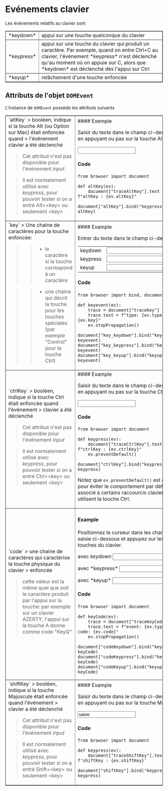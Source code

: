 Evénements clavier
==================

Les événements relatifs au clavier sont

<table cellpadding=3 border=1>

<tr>
<td>*keydown*</td><td>appui sur une touche quelconque du clavier</td>
</tr>

<tr><td>*keypress*</td><td>appui sur une touche du clavier qui produit un
caractère. Par exemple, quand on entre Ctrl+C au clavier, l'événement
*keypress* n'est déclenché qu'au moment où on appuie sur C, alors que
*keydown* est déclenché dès l'appui sur Ctrl
</td>
</tr>

<tr><td>*keyup*</td><td>relâchement d'une touche enfoncée</td></tr>

</table>

Attributs de l'objet `DOMEvent`
-------------------------------

L'instance de `DOMEvent` possède les attributs suivants

<table border=1 cellpadding=5>

<tr>
<td>
`altKey`
> booléen, indique si la touche Alt (ou Option sur Mac) était enfoncée quand
> l'événement clavier a été déclenché

> Cet attribut n'est pas disponible pour l'événement *input*

> Il est normalement utilisé avec *keypress*, pour pouvoir tester si on a
> entré Alt+&lt;key&gt; ou seulement &lt;key&gt;
</td>
<td>
#### Exemple

Saisir du texte dans le champ ci-dessous, en appuyant ou pas sur la touche Alt

<p><input id="altKey" autocomplete="off">&nbsp;<span id="traceAltKey">&nbsp;</span>

#### Code

```exec_on_load
from browser import document

def altKey(ev):
    document["traceAltKey"].text = f"altKey : {ev.altKey}"

document["altKey"].bind("keypress", altKey)
```
</td>
</tr>

<tr>
<td>
`key`
> Une chaine de caractères pour la touche enfoncée:

>> - le caractère si la touche correspond à un caractère

>> - une chaine qui décrit la touche pour les touches spéciales (par exemple
>>   "Control" pour la touche Ctrl)

</td>
<td>
#### Example

Entrer du texte dans le champ ci-dessous

<table>
<tr>
<td>keydown</td>
<td><input id="key_keydown" autocomplete="off"></td>
<td rowspan="3"><span id="traceKey">&nbsp;</span></td>
</tr>
<tr>
<td>keypress</td>
<td><input id="key_keypress" autocomplete="off"></td>
</tr>
<tr>
<td>keyup</td>
<td><input id="key_keyup" autocomplete="off"></td>
</tr>
</table>

#### Code

```exec_on_load
from browser import bind, document

def keyevent(ev):
    trace = document["traceKey"]
    trace.text = f"type: {ev.type}, key: {ev.key}"
    ev.stopPropagation()

document["key_keydown"].bind("keydown", keyevent)
document["key_keypress"].bind("keypress", keyevent)
document["key_keyup"].bind("keyup", keyevent)
```
</td>

<tr>
<td>
`ctrlKey`
> booléen, indique si la touche Ctrl était enfoncée quand l'événement
> clavier a été déclenché

> Cet attribut n'est pas disponible pour l'événement *input*

> Il est normalement utilisé avec *keypress*, pour pouvoir tester si on a
> entré Ctrl+&lt;key&gt; ou seulement &lt;key&gt;
</td>
<td>
#### Example

Saisir du texte dans le champ ci-dessous, en appuyant ou pas sur la touche Ctrl

<input id="ctrlKey" autocomplete="off"></input>
&nbsp;<span id="traceCtrlKey">&nbsp;</span>

#### Code

```exec_on_load
from browser import document

def keypress(ev):
    document["traceCtrlKey"].text = f"ctrlKey : {ev.ctrlKey}"
    ev.preventDefault()

document["ctrlKey"].bind("keypress", keypress)
```
Notez que `ev.preventDefault()` est appelé pour éviter le comportement par
défaut associé à certains raccourcis clavier qui utilisent la touche Ctrl.

</td>
</tr>

<tr>
<td>
`code`
> une chaine de caractères qui caractérise la touche physique du clavier
> enfoncée

> cette valeur est la même quel que soit le caractère produit par l'appui sur
> la touche: par exemple sur un clavier AZERTY, l'appui sur la touche A donne
> comme code "KeyQ"

</td>
<td>

#### Example

Positionnez le curseur dans les champs de saisie ci-dessous et appuyez sur
les touches du clavier.

avec *keydown* <input id="codeKeydown" autocomplete="off">

<p>avec *keypress* <input id="codeKeypress" autocomplete="off">
&nbsp<span id="traceKeyCode">&nbsp;</span>

<p>avec *keyup* <input id="codeKeyup" autocomplete="off">

#### Code

```exec_on_load
from browser import document

def keyCode(ev):
    trace = document["traceKeyCode"]
    trace.text = f"event: {ev.type}, code: {ev.code}"
    ev.stopPropagation()

document["codeKeydown"].bind("keydown", keyCode)
document["codeKeypress"].bind("keypress", keyCode)
document["codeKeyup"].bind("keyup", keyCode)
```
</td>
</tr>

<tr>
<td>
`shiftKey`
> booléen, indique si la touche Majuscule était enfoncée quand l'événement
> clavier a été déclenché

> Cet attribut n'est pas disponible pour l'événement *input*

> Il est normalement utilisé avec *keypress*, pour pouvoir tester si on a
> entré Shift+&lt;key&gt; ou seulement &lt;key&gt;
</td>
<td>
#### Example

Saisir du texte dans le champ ci-dessous, en appuyant ou pas sur la touche
Majuscule

<input id="shiftKey" value="saisie" autocomplete="off">
&nbsp;<span id="traceShiftKey">&nbsp;</span>

#### Code

```exec_on_load
from browser import document

def keypress(ev):
    document["traceShiftKey"].text = f'shiftKey : {ev.shiftKey}'

document["shiftKey"].bind("keypress", keypress)
```
</td>
</tr>


</table>



